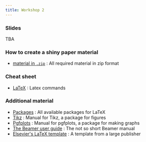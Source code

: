 ```yaml
---
title: Workshop 2
---
```


### Slides

TBA

### How to create a shiny paper material

* [material in `.zip`](../New_Cool_Project/ShinyPaper.zip) : All required material in zip format

### Cheat sheet

* [LaTeX](http://tug.ctan.org/tex-archive/info/latexcheat/latexcheat/latexsheet.pdf) : Latex commands

### Additional material

* [Packages](http://www.ctan.org) : All available packages for LaTeX
* [Tikz](http://www.texample.net/media/pgf/builds/pgfmanualCVS2012-11-04.pdf) : Manual for Tikz, a package for figures
* [Pgfplots](http://pgfplots.sourceforge.net/pgfplots.pdf) : Manual for pgfplots, a package for making graphs
* [The Beamer user guide](http://ftp.snt.utwente.nl/pub/software/tex/macros/latex/contrib/beamer/doc/beameruserguide.pdf) : The not so short Beamer manual
* [Elsevier's LaTeX template](http://www.elsevier.com/author-schemas/latex-instructions) : A template from a large publisher

